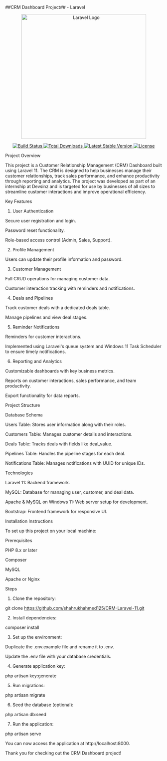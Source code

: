##CRM Dashboard Project## - Laravel

<p align="center">
  <a href="https://laravel.com" target="_blank">
    <img src="https://raw.githubusercontent.com/laravel/art/master/logo-lockup/5%20SVG/2%20CMYK/1%20Full%20Color/laravel-logolockup-cmyk-red.svg" width="400" alt="Laravel Logo">
  </a>
</p><p align="center">
  <a href="https://github.com/laravel/framework/actions">
    <img src="https://github.com/laravel/framework/workflows/tests/badge.svg" alt="Build Status">
  </a>
  <a href="https://packagist.org/packages/laravel/framework">
    <img src="https://img.shields.io/packagist/dt/laravel/framework" alt="Total Downloads">
  </a>
  <a href="https://packagist.org/packages/laravel/framework">
    <img src="https://img.shields.io/packagist/v/laravel/framework" alt="Latest Stable Version">
  </a>
  <a href="https://packagist.org/packages/laravel/framework">
    <img src="https://img.shields.io/packagist/l/laravel/framework" alt="License">
  </a>
</p>Project Overview

This project is a Customer Relationship Management (CRM) Dashboard built using Laravel 11. The CRM is designed to help businesses manage their customer relationships, track sales performance, and enhance productivity through reporting and analytics. The project was developed as part of an internship at Devsinz and is targeted for use by businesses of all sizes to streamline customer interactions and improve operational efficiency.

Key Features

1. User Authentication

Secure user registration and login.

Password reset functionality.

Role-based access control (Admin, Sales, Support).


2. Profile Management

Users can update their profile information and password.


3. Customer Management

Full CRUD operations for managing customer data.

Customer interaction tracking with reminders and notifications.


4. Deals and Pipelines

Track customer deals with a dedicated deals table.

Manage pipelines and view deal stages.


5. Reminder Notifications

Reminders for customer interactions.

Implemented using Laravel's queue system and Windows 11 Task Scheduler to ensure timely notifications.


6. Reporting and Analytics

Customizable dashboards with key business metrics.

Reports on customer interactions, sales performance, and team productivity.

Export functionality for data reports.


Project Structure

Database Schema

Users Table: Stores user information along with their roles.

Customers Table: Manages customer details and interactions.

Deals Table: Tracks deals with fields like deal_value.

Pipelines Table: Handles the pipeline stages for each deal.

Notifications Table: Manages notifications with UUID for unique IDs.


Technologies

Laravel 11: Backend framework.

MySQL: Database for managing user, customer, and deal data.

Apache & MySQL on Windows 11: Web server setup for development.

Bootstrap: Frontend framework for responsive UI.


Installation Instructions

To set up this project on your local machine:

Prerequisites

PHP 8.x or later

Composer

MySQL

Apache or Nginx


Steps

1. Clone the repository:

git clone https://github.com/shahrukhahmed125/CRM-Laravel-11.git


2. Install dependencies:

composer install


3. Set up the environment:

Duplicate the .env.example file and rename it to .env.

Update the .env file with your database credentials.



4. Generate application key:

php artisan key:generate


5. Run migrations:

php artisan migrate


6. Seed the database (optional):

php artisan db:seed


7. Run the application:

php artisan serve



You can now access the application at http://localhost:8000.


Thank you for checking out the CRM Dashboard project!

